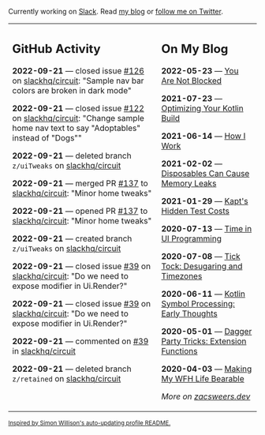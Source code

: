 Currently working on [Slack](https://slack.com/). Read [my blog](https://zacsweers.dev/) or [follow me on Twitter](https://twitter.com/ZacSweers).

<table><tr><td valign="top" width="60%">

## GitHub Activity
<!-- githubActivity starts -->
**2022-09-21** — closed issue [#126](https://github.com/slackhq/circuit/issues/126) on [slackhq/circuit](https://github.com/slackhq/circuit): "Sample nav bar colors are broken in dark mode"

**2022-09-21** — closed issue [#122](https://github.com/slackhq/circuit/issues/122) on [slackhq/circuit](https://github.com/slackhq/circuit): "Change sample home nav text to say "Adoptables" instead of "Dogs""

**2022-09-21** — deleted branch `z/uiTweaks` on [slackhq/circuit](https://github.com/slackhq/circuit)

**2022-09-21** — merged PR [#137](https://github.com/slackhq/circuit/pull/137) to [slackhq/circuit](https://github.com/slackhq/circuit): "Minor home tweaks"

**2022-09-21** — opened PR [#137](https://github.com/slackhq/circuit/pull/137) to [slackhq/circuit](https://github.com/slackhq/circuit): "Minor home tweaks"

**2022-09-21** — created branch `z/uiTweaks` on [slackhq/circuit](https://github.com/slackhq/circuit)

**2022-09-21** — closed issue [#39](https://github.com/slackhq/circuit/issues/39) on [slackhq/circuit](https://github.com/slackhq/circuit): "Do we need to expose modifier in Ui.Render?"

**2022-09-21** — closed issue [#39](https://github.com/slackhq/circuit/issues/39) on [slackhq/circuit](https://github.com/slackhq/circuit): "Do we need to expose modifier in Ui.Render?"

**2022-09-21** — commented on [#39](https://github.com/slackhq/circuit/issues/39#issuecomment-1254241092) in [slackhq/circuit](https://github.com/slackhq/circuit)

**2022-09-21** — deleted branch `z/retained` on [slackhq/circuit](https://github.com/slackhq/circuit)
<!-- githubActivity ends -->
</td><td valign="top" width="40%">

## On My Blog
<!-- blog starts -->
**2022-05-23** — [You Are Not Blocked](https://www.zacsweers.dev/you-are-not-blocked/)

**2021-07-23** — [Optimizing Your Kotlin Build](https://www.zacsweers.dev/optimizing-your-kotlin-build/)

**2021-06-14** — [How I Work](https://www.zacsweers.dev/how-i-work/)

**2021-02-02** — [Disposables Can Cause Memory Leaks](https://www.zacsweers.dev/disposables-can-cause-memory-leaks/)

**2021-01-29** — [Kapt's Hidden Test Costs](https://www.zacsweers.dev/kapts-hidden-test-costs/)

**2020-07-13** — [Time in UI Programming](https://www.zacsweers.dev/time-in-ui/)

**2020-07-08** — [Tick Tock: Desugaring and Timezones](https://www.zacsweers.dev/ticktock-desugaring-timezones/)

**2020-06-11** — [Kotlin Symbol Processing: Early Thoughts](https://www.zacsweers.dev/kotlin-symbol-processor-early-thoughts/)

**2020-05-01** — [Dagger Party Tricks: Extension Functions](https://www.zacsweers.dev/dagger-party-tricks-extension-functions/)

**2020-04-03** — [Making My WFH Life Bearable](https://www.zacsweers.dev/making-wfh-life-bearable/)
<!-- blog ends -->
_More on [zacsweers.dev](https://zacsweers.dev/)_
</td></tr></table>

<sub><a href="https://simonwillison.net/2020/Jul/10/self-updating-profile-readme/">Inspired by Simon Willison's auto-updating profile README.</a></sub>